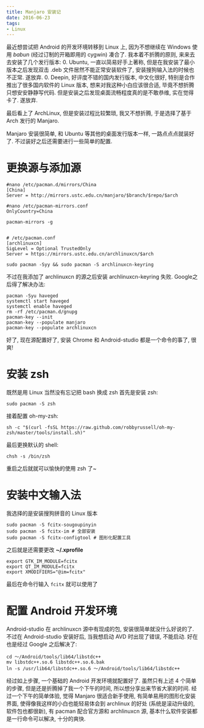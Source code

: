```yaml
---
title: Manjaro 安装记
date: 2016-06-23
tags:
- Linux
---
```

最近想尝试把 Android 的开发环境转移到 Linux 上, 因为不想继续在 Windows 使用 *babun* (经过订制的开箱即用的 cygwin) 凑合了. 我本着不折腾的原则, 来来去去安装了几个发行版本:
0. Ubuntu, 一直以简易好手上著称, 但是在我安装了最小版本之后发现双击 .deb 文件居然不能正常安装软件了, 安装搜狗输入法的时候也不正常. 遂放弃.
0. Deepin, 好评度不错的国内发行版本, 中文化很好, 特别是合作推出了很多国内软件的 Linux 版本, 想来对我这种小白应该很合适, 毕竟不想折腾只想安安静静写代码.
 但是安装之后发现桌面流畅程度真的是不敢恭维, 实在觉得卡了. 遂放弃.

最后看上了 ArchLinux, 但是安装过程比较繁琐, 我又不想折腾, 于是选择了基于 Arch 发行的 Manjaro.

Manjaro 安装很简单, 和 Ubuntu 等其他的桌面发行版本一样, 一路点点点就装好了. 不过装好之后还需要进行一些简单的配置.

# 更换源与添加源
```
#nano /etc/pacman.d/mirrors/China
[China]
Server = http://mirrors.ustc.edu.cn/manjaro/$branch/$repo/$arch

#nano /etc/pacman-mirrors.conf
OnlyCountry=China

pacman-mirrors -g


# /etc/pacman.conf 
[archlinuxcn]
SigLevel = Optional TrustedOnly
Server = https://mirrors.ustc.edu.cn/archlinuxcn/$arch

sudo pacman -Syy && sudo pacman -S archlinuxcn-keyring
```
不过在我添加了 archlinuxcn 的源之后安装 archlinuxcn-keyring 失败. Google之后得了解决办法:

```
pacman -Syu haveged
systemctl start haveged
systemctl enable haveged
rm -rf /etc/pacman.d/gnupg
pacman-key --init
pacman-key --populate manjaro
pacman-key --populate archlinuxcn
```

好了, 现在源配置好了, 安装 Chrome 和 Android-studio 都是一个命令的事了, 很爽!

# 安装 zsh
既然是用 Linux 当然没有忘记把 bash 换成 zsh
首先是安装 zsh:  
``` 
sudo pacman -S zsh 
```

接着配置 oh-my-zsh: 
``` 
sh -c "$(curl -fsSL https://raw.github.com/robbyrussell/oh-my-zsh/master/tools/install.sh)" 
```
最后更换默认的 shell: 
``` 
chsh -s /bin/zsh 
```
重启之后就就可以愉快的使用 zsh 了~

# 安装中文输入法
我选择的是安装搜狗拼音的 Linux 版本
```
sudo pacman -S fcitx-sougoupinyin
sudo pacman -S fcitx-im # 全部安装
sudo pacman -S fcitx-configtool # 图形化配置工具
```
之后就是还需要更改 **~/.xprofile**
```
export GTK_IM_MODULE=fcitx
export QT_IM_MODULE=fcitx
export XMODIFIERS="@im=fcitx"
```
最后在命令行输入 `fcitx` 就可以使用了
# 配置 Android 开发环境
Android-studio 在 archlinuxcn 源中有现成的包, 安装很简单就没什么好说的了.
不过在 Android-studio 安装好后, 当我想启动 AVD 时出现了错误, 不能启动. 好在也是经过 Google 之后解决了:
```
cd ～/Android/tools/lib64/libstdc++
mv libstdc++.so.6 libstdc++.so.6.bak
ln -s /usr/lib64/libstdc++.so.6 ～/Android/tools/lib64/libstdc++
```

经过如上步骤, 一个基础的 Android 开发环境就配置好了. 虽然只有上述 4 个简单的步骤, 但是还是折腾掉了我一个下午的时间, 所以想分享出来节省大家的时间. 经过一个下午的简单体验, 觉得 Manjaro 很适合新手使用, 有简单易用的图形化安装界面, 使得像我这样的小白也能轻易体会到 archlinux 的好处 (系统是滚动升级的, 软件包也都很新), 有 pacman 配合官方源和 archlinuxcn 源, 基本什么软件安装都是一行命令可以解决, 十分的爽快.